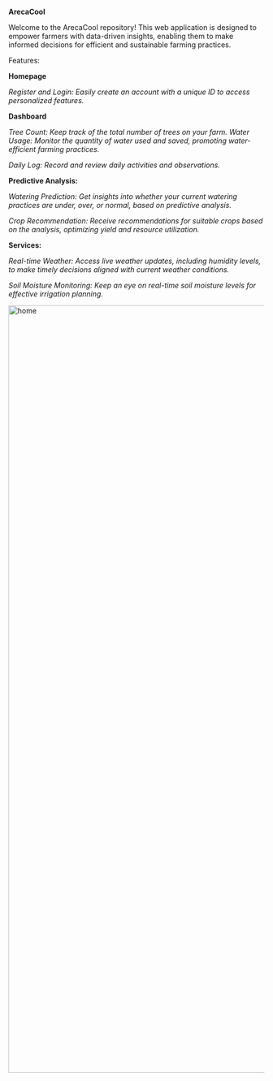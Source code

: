 **ArecaCool**

Welcome to the ArecaCool repository! This web application is designed to empower farmers with data-driven insights, enabling them to make informed decisions for efficient and sustainable farming practices.

Features:

**Homepage**

*Register and Login: Easily create an account with a unique ID to access personalized features.*

**Dashboard**


*Tree Count: Keep track of the total number of trees on your farm.*
*Water Usage: Monitor the quantity of water used and saved, promoting water-efficient farming practices.*

*Daily Log: Record and review daily activities and observations.*

**Predictive Analysis:**

*Watering Prediction: Get insights into whether your current watering practices are under, over, or normal, based on predictive analysis.*

*Crop Recommendation: Receive recommendations for suitable crops based on the analysis, optimizing yield and resource utilization.*

**Services:**

*Real-time Weather: Access live weather updates, including humidity levels, to make timely decisions aligned with current weather conditions.*

*Soil Moisture Monitoring: Keep an eye on real-time soil moisture levels for effective irrigation planning.*

<img width="1512" alt="home" src="https://github.com/Rithvik0410/ArecaCool/assets/134826767/64957370-62b1-434d-8790-5be4941999ff">
